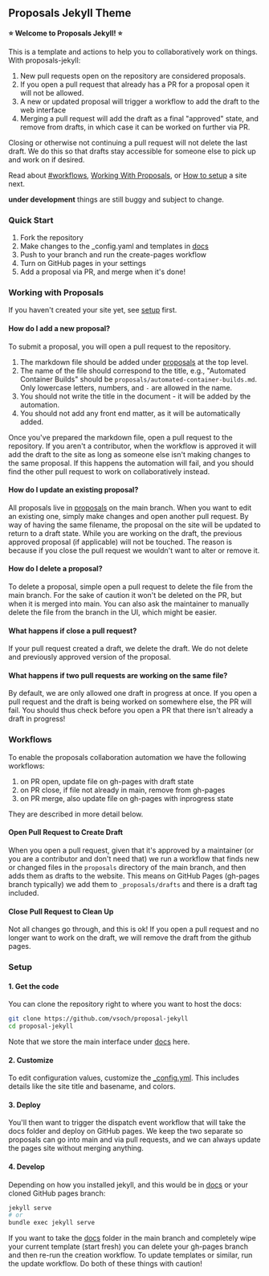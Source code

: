 ## Proposals Jekyll Theme

**⭐️ Welcome to Proposals Jekyll! ⭐️**

This is a template and actions to help you to collaboratively work on things.
With proposals-jekyll:

1. New pull requests open on the repository are considered proposals.
2. If you open a pull request that already has a PR for a proposal open it will not be allowed.
3. A new or updated proposal will trigger a workflow to add the draft to the web interface
3. Merging a pull request will add the draft as a final "approved" state, and remove from drafts, in which case it can be worked on further via PR.

Closing or otherwise not continuing a pull request will not delete the last draft. We do this so that drafts stay accessible
for someone else to pick up and work on if desired.

Read about [#workflows](Workflows), [Working With Proposals](#working-with-proposals), or [How to setup](#setup) a site next.

**under development** things are still buggy and subject to change.

### Quick Start

1. Fork the repository
2. Make changes to the _config.yaml and templates in [docs](https://github.com/vsoch/proposal-jekyll/tree/main/docs)
3. Push to your branch and run the create-pages workflow
4. Turn on GitHub pages in your settings
5. Add a proposal via PR, and merge when it's done!

### Working with Proposals

If you haven't created your site yet, see [setup](#setup) first.

#### How do I add a new proposal?

To submit a proposal, you will open a pull request to the repository. 

1. The markdown file should be added under [proposals](https://github.com/vsoch/proposal-jekyll/tree/main/proposals) at the top level.
2. The name of the file should correspond to the title, e.g., "Automated Container Builds" should be `proposals/automated-container-builds.md`. Only lowercase letters, numbers, and `-` are allowed in the name.
3. You should not write the title in the document - it will be added by the automation.
4. You should not add any front end matter, as it will be automatically added.

Once you've prepared the markdown file, open a pull request to the repository.
If you aren't a contributor, when the workflow is approved it will add the draft to
the site as long as someone else isn't making changes to the same proposal. If this
happens the automation will fail, and you should find the other pull request to work
on collaboratively instead.

#### How do I update an existing proposal?

All proposals live in [proposals](proposals) on the main branch. When you want to edit
an existing one, simply make changes and open another pull request. By way of having
the same filename, the proposal on the site will be updated to return to a draft state.
While you are working on the draft, the previous approved proposal (if applicable)
will not be touched. The reason is because if you close the pull request we wouldn't
want to alter or remove it.

#### How do I delete a proposal?

To delete a proposal, simple open a pull request to delete the file
from the main branch. For the sake of caution it won't be deleted on the PR, but when it is merged
into main. You can also ask the maintainer to manually delete the file
from the branch in the UI, which might be easier.

#### What happens if close a pull request?

If your pull request created a draft, we delete the draft. We do not
delete and previously approved version of the proposal.

#### What happens if two pull requests are working on the same file?

By default, we are only allowed one draft in progress at once. If you open
a pull request and the draft is being worked on somewhere else,
the PR will fail. You should thus check before you open a PR that there
isn't already a draft in progress!

### Workflows

To enable the proposals collaboration automation we have the following workflows:

 1. on PR open, update file on gh-pages with draft state
 2. on PR close, if file not already in main, remove from gh-pages
 3. on PR merge, also update file on gh-pages with inprogress state

They are described in more detail below.

#### Open Pull Request to Create Draft

When you open a pull request, given that it's approved by a maintainer (or you
are a contributor and don't need that) we run a workflow that finds new or changed files
in the `proposals` directory of the main branch, and then adds them as drafts to the website.
This means on GitHub Pages (gh-pages branch typically) we add them to `_proposals/drafts` and
there is a draft tag included.

#### Close Pull Request to Clean Up

Not all changes go through, and this is ok! If you open a pull request
and no longer want to work on the draft, we will remove the draft from 
the github pages.

### Setup

#### 1. Get the code

You can clone the repository right to where you want to host the docs:

```bash
git clone https://github.com/vsoch/proposal-jekyll
cd proposal-jekyll
```

Note that we store the main interface under [docs](https://github.com/vsoch/proposal-jekyll/tree/main/docs) here.

#### 2. Customize

To edit configuration values, customize the [_config.yml](https://github.com/vsoch/proposal-jekyll/blob/main/_config.yml).
This includes details like the site title and basename, and colors.

#### 3. Deploy

You'll then want to trigger the dispatch event workflow that will take the docs
folder and deploy on GitHub pages. We keep the two separate so proposals can
go into main and via pull requests, and we can always update the pages site
without merging anything.

#### 4. Develop

Depending on how you installed jekyll, and this would be in [docs](https://github.com/vsoch/proposal-jekyll/tree/main/docs) or your
cloned GitHub pages branch:

```bash
jekyll serve
# or
bundle exec jekyll serve
```

If you want to take the [docs](https://github.com/vsoch/proposal-jekyll/tree/main/docs) folder in the main branch and completely wipe
your current template (start fresh) you can delete your gh-pages branch and then re-run the creation workflow.
To update templates or similar, run the update workflow. Do both of these things with caution!
